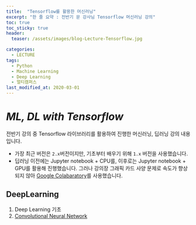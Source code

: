 ```yaml
---
title:  "Tensorflow를 활용한 머신러닝"
excerpt: "한 줄 요약 : 전반기 문 강사님 Tensorflow 머신러닝 강의"
toc: true
toc_sticky: true
header:
  teaser: /assets/images/blog-Lecture-Tensorflow.jpg

categories:
  - LECTURE
tags:
  - Python
  - Machine Learning
  - Deep Learning
  - 멀티캠퍼스
last_modified_at: 2020-03-01
---
```








# _ML, DL with Tensorflow_



전반기 강의 중 Tensorflow 라이브러리를 활용하여 진행한 머신러닝, 딥러닝 강의 내용입니다. 

* 가장 최근 버전은 `2.x`버전이지만, 기초부터 배우기 위해 `1.x` 버전을 사용했습니다.
* 딥러닝 이전에는 Jupyter notebook + CPU를, 이후로는 Jupyter notebook + GPU를 활용해 진행했습니다. 그러나 강의장 그래픽 카드 사양 문제로 속도가 향상되지 않아 [Google Colabaratory](https://colab.research.google.com)를 사용했습니다.





## DeepLearning

1. Deep Learning 기초
2. [Convolutional Neural Network]({{site.url}}/lecture/Lecture-Tensorflow-CNN-concept/)

